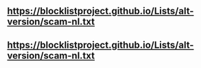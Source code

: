 ## https://blocklistproject.github.io/Lists/alt-version/scam-nl.txt
## https://blocklistproject.github.io/Lists/alt-version/scam-nl.txt
